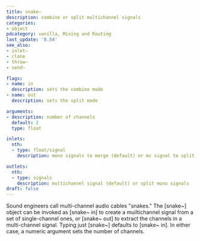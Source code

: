 ```yaml
---
title: snake~
description: combine or split multichannel signals
categories:
- object
pdcategory: vanilla, Mixing and Routing
last_update: '0.54'
see_also:
- inlet~
- clone
- throw~
- send~

flags:
- name: in
  description: sets the combine mode
- name: out
  description: sets the split mode

arguments:
- description: number of channels
  default: 2
  type: float

inlets:
  nth:
  - type: float/signal
    description: mono signals to merge (default) or mc signal to split (split mode)

outlets:
  nth:
  - type: signals
    description: multichannel signal (default) or split mono signals
draft: false
---
```

Sound engineers call multi-channel audio cables "snakes." The [snake~] object can be invoked as [snake~ in] to create a muiltichannel signal from a set of single-channel ones, or [snake~ out] to extract the channels in a multi-channel signal. Typing just [snake~] defaults to [snake~ in]. In either case, a numeric argument sets the number of channels.
